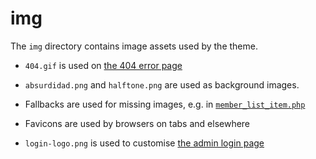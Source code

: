 # img

The `img` directory contains image assets used by the theme.

- `404.gif` is used on [the 404 error page][404]

- `absurdidad.png` and `halftone.png` are used as background images.

- Fallbacks are used for missing images, e.g. in [`member_list_item.php`][mli]

- Favicons are used by browsers on tabs and elsewhere

- `login-logo.png` is used to customise [the admin login page][login]

[mli]: ../components/member_list_item.php
[404]: ../404.php
[login]: ../functions/custom-login-page.php
